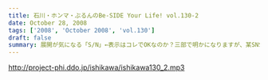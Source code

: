 ```yaml
---
title: 石川・ホンマ・ぶるんのBe-SIDE Your Life! vol.130-2
date: October 28, 2008
tags: ['2008', 'October 2008', 'vol.130']
draft: false
summary: 展開が気になる「S/N」←表示はコレでOKなのか？三部で明かになりますが、某SNSサイトにてホームページ的なものがゲリラ的に立ち上げられたという噂が入ってきました！NAMAE
---
```


http://project-phi.ddo.jp/ishikawa/ishikawa130_2.mp3